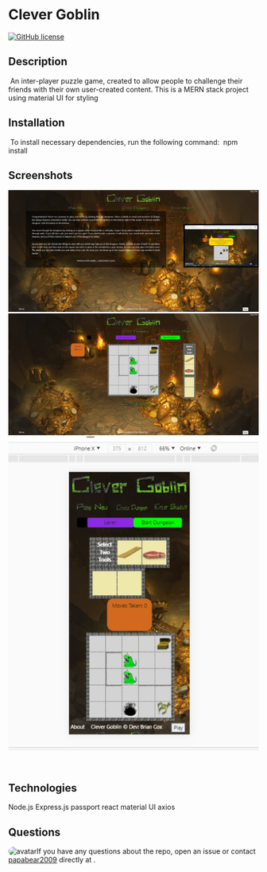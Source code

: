 
# Clever Goblin
[![GitHub license](https://img.shields.io/badge/license-MIT-blue.svg)](https://github.com/papabear2009)

## Description
​
An inter-player puzzle game, created to allow people to challenge their friends with their own user-created content. This is a MERN stack project using material UI for styling
​

## Installation
​
To install necessary dependencies, run the following command:
​
npm install
​
## Screenshots
![](screenshots/screenshot1.png)
![](screenshots/screenshot2.png)
![](screenshots/mobileScreenShot.png)

​

## Technologies
Node.js
Express.js
passport
react
material UI
axios

## Questions
​
<img src="https://avatars2.githubusercontent.com/u/66181937?v=4" alt="avatar" style="border-radius: 16px" width="30" />
​
If you have any questions about the repo, open an issue or contact [papabear2009](https://github.com/papabear2009) directly at .
